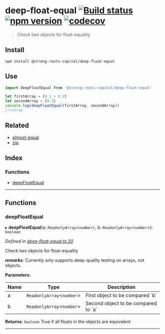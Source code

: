 
deep-float-equal [![Build status](https://travis-ci.org/strong-roots-capital/deep-float-equal.svg?branch=master)](https://travis-ci.org/strong-roots-capital/deep-float-equal) [![npm version](https://img.shields.io/npm/v/@strong-roots-capital/deep-float-equal.svg)](https://npmjs.org/package/@strong-roots-capital/deep-float-equal) [![codecov](https://codecov.io/gh/strong-roots-capital/deep-float-equal/branch/master/graph/badge.svg)](https://codecov.io/gh/strong-roots-capital/deep-float-equal)
===============================================================================================================================================================================================================================================================================================================================================================================================================================================================================================================

> Check two objects for float-equality

Install
-------

```shell
npm install @strong-roots-capital/deep-float-equal
```

Use
---

```typescript
import deepFloatEqual from '@strong-roots-capital/deep-float-equal'

let firstArray = [0.1 + 0.2]
let secondArray = [0.3]
console.log(deepFloatEqual(firstArray, secondArray))
//=>true
```

Related
-------

*   [almost-equal](https://github.com/scijs/almost-equal)
*   [zip](https://github.com/strong-roots-capital/zip)

## Index

### Functions

* [deepFloatEqual](#deepfloatequal)

---

## Functions

<a id="deepfloatequal"></a>

###  deepFloatEqual

▸ **deepFloatEqual**(a: *`ReadonlyArray`<`number`>*, b: *`ReadonlyArray`<`number`>*): `boolean`

*Defined in [deep-float-equal.ts:20](https://github.com/strong-roots-capital/deep-float-equal/blob/fa85eac/src/deep-float-equal.ts#L20)*

Check two objects for float-equality

*__remarks__*: Currently only supports deep-quality testing on arrays, not objects.

**Parameters:**

| Name | Type | Description |
| ------ | ------ | ------ |
| a | `ReadonlyArray`<`number`> |  First object to be compared \`b\` |
| b | `ReadonlyArray`<`number`> |  Second object to be compared to \`a\` |

**Returns:** `boolean`
True if all floats in the objects are equivalent

___

